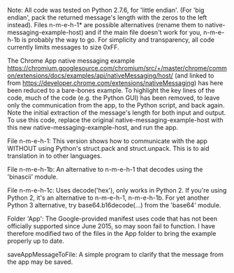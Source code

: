 Note: All code was tested on Python 2.7.6, for 'little endian'.  (For 'big endian', pack the returned message's length with the zeros to the left instead). Files n-m-e-h-1* 
are possible alternatives (rename them to native-messaging-example-host) and if the main file doesn't work for you, n-m-e-h-1b is probably the way to go.  For simplicity and transparency, all code currently limits messages to size 0xFF. 

The Chrome App native messaging example https://chromium.googlesource.com/chromium/src/+/master/chrome/common/extensions/docs/examples/api/nativeMessaging/host/ 
(and linked to from https://developer.chrome.com/extensions/nativeMessaging) has here been reduced to a bare-bones example.  To highlight the key lines of the code, much of the code (e.g. the Python GUI) has been removed, to leave only the communication from the app, to the Python script, 
and back again.  Note the initial extraction of the message's length for both input and output.  To use this code, replace the original 
native-messaging-example-host with this new native-messaging-example-host, and run the app.  

File n-m-e-h-1:  This version shows how to communicate with the app WITHOUT using Python's struct.pack and struct.unpack.  This is to aid translation in to other languages.

File n-m-e-h-1b: An alternative to n-m-e-h-1 that decodes using the 'binascii' module.

File n-m-e-h-1c: Uses decode('hex'), only works in Python 2.  If you're using Python 2, it's an alternative to n-m-e-h-1, n-m-e-h-1b. 
For yet another Python 3 alternative, try base64.b16decode(...) from the 'base64' module.

Folder 'App': The Google-provided manifest uses code that has not been officially supported since June 2015, so may soon fail to function.  I have therefore modified 
two of the files in the App folder to bring the example properly up to date.

saveAppMessageToFile: A simple program to clarify that the message from the app may be saved.
